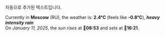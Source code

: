 
자동으로 추가된 텍스트입니다.

<!--START_SECTION:weather:moscow-->
Currently in **Moscow** (RU), the weather is: **2.4°C** (feels like **-0.8°C**), ***heavy intensity rain***<br/>
On *January 11, 2025*, the *sun rises* at 🌅**08:53** and *sets* at 🌇**16:21**.
<!--END_SECTION:weather-->

